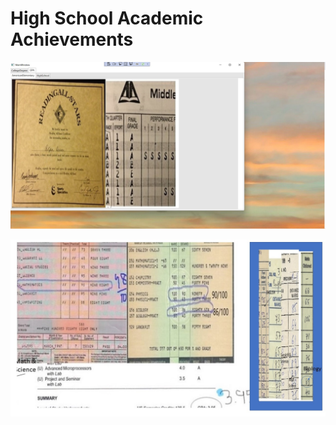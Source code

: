 # High School Academic Achievements

![image](AmericanElementary.jpg)

![image](HighSchoolGradesaIndia.jpg)
